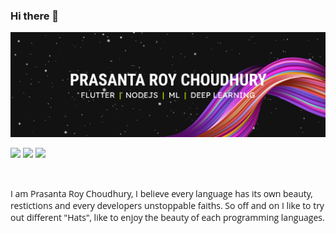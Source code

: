 ### Hi there 👋 
<img src="assets/frame.png">

<br>
<p>
<a href="https://twitter.com/speczly"><img src="https://img.shields.io/badge/Twitter-1DA1F2?style=for-the-badge&logo=twitter&logoColor=white"></a>
<a href="https://fprasanta2016.medium.com"><img src="https://img.shields.io/badge/Hashnode-2962FF?style=for-the-badge&logo=hashnode&logoColor=white"></a>
<a href="https://fprasanta2016.medium.com"><img src="https://img.shields.io/badge/Medium-12100E?style=for-the-badge&logo=medium&logoColor=white"></a>
</p>

<br>

<p style="font-family:Open Sans; font-size:14px">I am Prasanta Roy Choudhury, I believe every language has its own beauty, restictions and every developers unstoppable faiths. So off and on I like to try out different "Hats", like to enjoy the beauty of each programming languages. </p>


